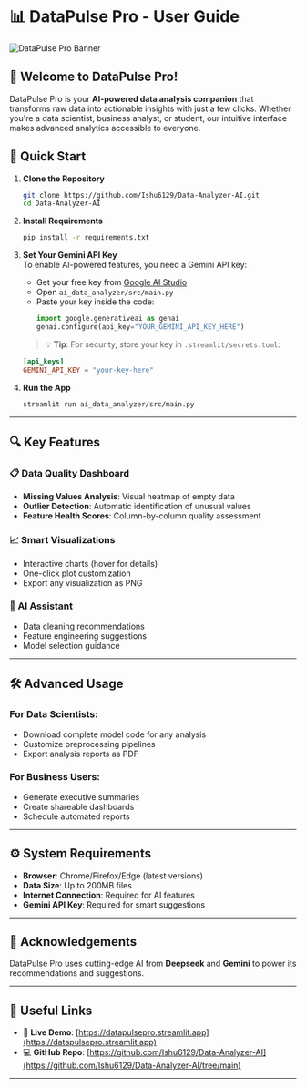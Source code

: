 # 📊 DataPulse Pro - User Guide

![DataPulse Pro Banner](https://github.com/Ishu6129/Data-Analyzer-AI-/blob/main/banner.png)

## 🌟 Welcome to DataPulse Pro!

DataPulse Pro is your **AI-powered data analysis companion** that transforms raw data into actionable insights with just a few clicks. Whether you're a data scientist, business analyst, or student, our intuitive interface makes advanced analytics accessible to everyone.


## 🚀 Quick Start

1. **Clone the Repository**  
   ```bash
   git clone https://github.com/Ishu6129/Data-Analyzer-AI.git
   cd Data-Analyzer-AI
   ```

2. **Install Requirements**  
   ```bash
   pip install -r requirements.txt
   ```

3. **Set Your Gemini API Key**  
   To enable AI-powered features, you need a Gemini API key:

   - Get your free key from [Google AI Studio](https://makersuite.google.com/app/apikey)
   - Open `ai_data_analyzer/src/main.py`
   - Paste your key inside the code:
     ```python
     import google.generativeai as genai
     genai.configure(api_key="YOUR_GEMINI_API_KEY_HERE")
     ```
   > 💡 **Tip**: For security, store your key in `.streamlit/secrets.toml`:
   ```toml
   [api_keys]
   GEMINI_API_KEY = "your-key-here"
   ```

4. **Run the App**  
   ```bash
   streamlit run ai_data_analyzer/src/main.py
   ```

---

## 🔍 Key Features

### 📋 Data Quality Dashboard
- **Missing Values Analysis**: Visual heatmap of empty data  
- **Outlier Detection**: Automatic identification of unusual values  
- **Feature Health Scores**: Column-by-column quality assessment

### 📈 Smart Visualizations
- Interactive charts (hover for details)  
- One-click plot customization  
- Export any visualization as PNG

### 🤖 AI Assistant
- Data cleaning recommendations  
- Feature engineering suggestions  
- Model selection guidance

---

## 🛠️ Advanced Usage

### For Data Scientists:
- Download complete model code for any analysis  
- Customize preprocessing pipelines  
- Export analysis reports as PDF

### For Business Users:
- Generate executive summaries  
- Create shareable dashboards  
- Schedule automated reports

---

## ⚙️ System Requirements

- **Browser**: Chrome/Firefox/Edge (latest versions)  
- **Data Size**: Up to 200MB files  
- **Internet Connection**: Required for AI features  
- **Gemini API Key**: Required for smart suggestions

---

## 🙏 Acknowledgements

DataPulse Pro uses cutting-edge AI from **Deepseek** and **Gemini** to power its recommendations and suggestions.

---

## 🔗 Useful Links

- 🔴 **Live Demo**: [https://datapulsepro.streamlit.app](https://datapulsepro.streamlit.app)
- 💻 **GitHub Repo**: [https://github.com/Ishu6129/Data-Analyzer-AI](https://github.com/Ishu6129/Data-Analyzer-AI/tree/main)

---